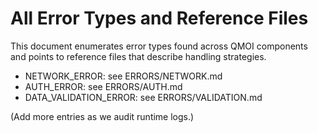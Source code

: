 # All Error Types and Reference Files

This document enumerates error types found across QMOI components and points to reference files that describe handling strategies.

- NETWORK_ERROR: see ERRORS/NETWORK.md
- AUTH_ERROR: see ERRORS/AUTH.md
- DATA_VALIDATION_ERROR: see ERRORS/VALIDATION.md

(Add more entries as we audit runtime logs.)
